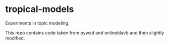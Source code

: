 # tropical-models
Experiments in topic modeling.

This repo contains code taken from pywsd and onlineldavb and then slightly modified.
